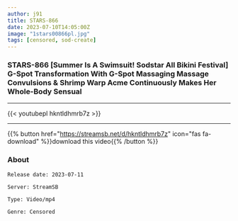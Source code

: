 ```yaml
---
author: j91
title: STARS-866
date: 2023-07-10T14:05:00Z
image: "1stars00866pl.jpg"
tags: [censored, sod-create]
---
```


### STARS-866 [Summer Is A Swimsuit! Sodstar All Bikini Festival] G-Spot Transformation With G-Spot Massaging Massage Convulsions & Shrimp Warp Acme Continuously Makes Her Whole-Body Sensual
___

{{< youtubepl hkntldhmrb7z >}}
___

{{% button href="https://streamsb.net/d/hkntldhmrb7z" icon="fas fa-download" %}}download this video{{% /button %}}
### About

`Release date: 2023-07-11`

`Server: StreamSB`

`Type: Video/mp4`

`Genre:	Censored`